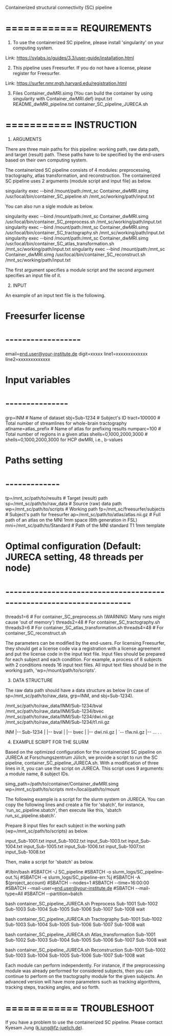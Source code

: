 Containerized structural connectivity (SC) pipeline

============
REQUIREMENTS
============
1. To use the containerized SC pipeline, please install 'singularity' on your computing system.

Link: https://sylabs.io/guides/3.3/user-guide/installation.html

2. This pipeline uses Freesurfer. If you do not have a license, please register for Freesurfer.

Link: https://surfer.nmr.mgh.harvard.edu/registration.html

3. Files
Container_dwMRI.simg (You can build the container by using singularity with Container_dwMRI.def)
input.txt
README_dwMRI_pipeline.txt
container_SC_pipeline_JURECA.sh

===========
INSTRUCTION
===========
1. ARGUMENTS

There are three main paths for this pipeline: working path, raw data path, and target (result) path. These paths have to be specified by the end-users based on their own computing system.

The containerized SC pipeline consists of 4 modules: preprocessing, tractography, atlas transformation, and reconstruction. The containerized SC pipeline uses 2 arguments (module script and input file) as below.

singularity exec --bind /mount/path:/mnt_sc Container_dwMRI.simg /usr/local/bin/container_SC_pipeline.sh /mnt_sc/working/path/input.txt

You can also run a sigle module as below.

singularity exec --bind /mount/path:/mnt_sc Container_dwMRI.simg /usr/local/bin/container_SC_preprocess.sh /mnt_sc/working/path/input.txt
singularity exec --bind /mount/path:/mnt_sc Container_dwMRI.simg /usr/local/bin/container_SC_tractography.sh /mnt_sc/working/path/input.txt
singularity exec --bind /mount/path:/mnt_sc Container_dwMRI.simg /usr/local/bin/container_SC_atlas_transformation.sh /mnt_sc/working/path/input.txt
singularity exec --bind /mount/path:/mnt_sc Container_dwMRI.simg /usr/local/bin/container_SC_reconstruct.sh /mnt_sc/working/path/input.txt

The first argument specifies a module script and the second argument specifies an input file of it.

2. INPUT

An example of an input text file is the following.

# Freesurfer license
# ------------------
email=end.user@your-institute.de
digit=xxxxx
line1=xxxxxxxxxxxxx
line2=xxxxxxxxxxxxx

# Input variables
# ---------------
grp=INM                                 # Name of dataset
sbj=Sub-1234                            # Subject's ID
tract=100000                            # Total number of streamlines for whole-brain tractography
atlname=atlas_prefix                    # Name of atlas for prefixing results
numparc=100                             # Total number of regions in a given atlas
shells=0,1000,2000,3000                 # shells=0,1000,2000,3000 for HCP dwMRI, i.e., b-values

# Paths setting
# -------------
tp=/mnt_sc/path/to/results              # Target (result) path
sp=/mnt_sc/path/to/raw_data             # Source (raw) data path
wp=/mnt_sc/path/to/scripts              # Working path
fp=/mnt_sc/freesurfer/subjects          # Subject's path for freesurfer
ap=/mnt_sc/path/to/atlas/atlas.nii.gz   # Full path of an atlas on the MNI 1mm space (6th generation in FSL)
mni=/mnt_sc/path/to/Standard            # Path of the MNI standard T1 1mm template

# Optimal configuration (Default: JURECA setting, 48 threads per node)
# --------------------------------------------------------------------
threads1=6      # For container_SC_preprocess.sh (WARNING: Many runs might cause 'out of memory')
threads2=48     # For container_SC_tractography.sh
threads3=6      # For container_SC_atlas_transformation.sh
threads4=48     # For container_SC_reconstruct.sh

The parameters can be modified by the end-users. For licensing Freesurfer, they should get a license code via a registration with a license agreement and put the license code in the input text file. Input files should be prepared for each subject and each condition. For example, a process of 8 subjects with 2 conditions needs 16 input text files. All input text files should be in the working path, 'wp=/mount/path/to/scripts'.

3. DATA STRUCTURE

The raw data path should have a data structure as below (in case of sp=/mnt_sc/path/to/raw_data, grp=INM, and sbj=Sub-1234).

/mnt_sc/path/to/raw_data/INM/Sub-1234/bval
/mnt_sc/path/to/raw_data/INM/Sub-1234/bvec
/mnt_sc/path/to/raw_data/INM/Sub-1234/dwi.nii.gz
/mnt_sc/path/to/raw_data/INM/Sub-1234/t1.nii.gz

INM
|-- Sub-1234
|   |-- bval
|   |-- bvec
|   |-- dwi.nii.gz
|   `-- t1w.nii.gz
|-- ...
.
.

4. EXAMPLE SCRIPT FOR THE SLURM

Based on the optimized configuration for the containerized SC pipeline on JURECA
at Forschungszentrum Jülich, we provide a script to run the SC pipeline, container_SC_pipeline_JURECA.sh. With a modification of three lines in it, you can use the script on JURECA. This script uses 9 arguments: a module name, 8 subject IDs.

simg_path=/path/to/container/Container_dwMRI.simg
wp=/mnt_sc/path/to/scripts
mnt=/local/path/to/mount

The following example is a script for the slurm system on JURECA. You can copy the following lines and create a file for 'sbatch', for instance, 'run_sc_pipeline.sbatch', then execute like this, 'sbatch run_sc_pipeline.sbatch'.

Prepare 8 input files for each subject in the working path (wp=/mnt_sc/path/to/scripts) as below.

input_Sub-1001.txt
input_Sub-1002.txt
input_Sub-1003.txt
input_Sub-1004.txt
input_Sub-1005.txt
input_Sub-1006.txt
input_Sub-1007.txt
input_Sub-1008.txt

Then, make a script for 'sbatch' as below.

#!/bin/bash
#SBATCH -J SC_pipeline
#SBATCH -o slurm_logs/SC_pipeline-out.%j
#SBATCH -e slurm_logs/SC_pipeline-err.%j
#SBATCH -A ${project_account}
#SBATCH --nodes=1
#SBATCH --time=16:00:00
#SBATCH --mail-user=end.user@your-institute.de
#SBATCH --mail-type=All
#SBATCH --partition=batch

bash container_SC_pipeline_JURECA.sh Preprocess Sub-1001 Sub-1002 Sub-1003 Sub-1004 Sub-1005 Sub-1006 Sub-1007 Sub-1008
wait

bash container_SC_pipeline_JURECA.sh Tractography Sub-1001 Sub-1002 Sub-1003 Sub-1004 Sub-1005 Sub-1006 Sub-1007 Sub-1008
wait

bash container_SC_pipeline_JURECA.sh Atlas_transformation Sub-1001 Sub-1002 Sub-1003 Sub-1004 Sub-1005 Sub-1006 Sub-1007 Sub-1008
wait

bash container_SC_pipeline_JURECA.sh Reconstruction Sub-1001 Sub-1002 Sub-1003 Sub-1004 Sub-1005 Sub-1006 Sub-1007 Sub-1008
wait

Each module can perform independently. For instance, if the preprocessing module was already performed for considered subjects, then you can continue to perform on the tractography module for the given subjects. An advanced version will have more parameters such as tracking algorithms, tracking steps, tracking angles, and so forth.

============
TROUBLESHOOT
============
If you have a problem to use the containerized SC pipeline. Please contact Kyesam Jung (k.jung@fz-juelich.de).


